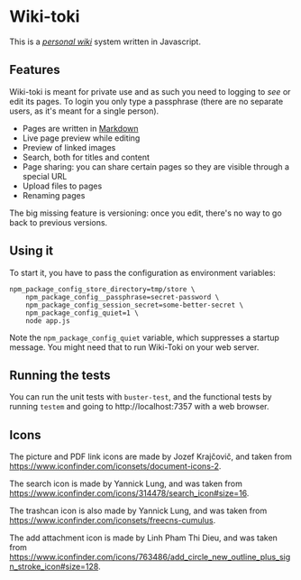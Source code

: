 # Wiki-toki

This is a
_[personal wiki](http://en.wikipedia.org/wiki/Personal_wiki)_ system
written in Javascript.


## Features

Wiki-toki is meant for private use and as such you need to logging to
_see_ or edit its pages. To login you only type a passphrase (there
are no separate users, as it's meant for a single person).

* Pages are written in [Markdown](https://en.wikipedia.org/wiki/Markdown)
* Live page preview while editing
* Preview of linked images
* Search, both for titles and content
* Page sharing: you can share certain pages so they are visible
  through a special URL
* Upload files to pages
* Renaming pages

The big missing feature is versioning: once you edit, there's no way
to go back to previous versions.


## Using it

To start it, you have to pass the configuration as environment variables:

    npm_package_config_store_directory=tmp/store \
        npm_package_config__passphrase=secret-password \
        npm_package_config_session_secret=some-better-secret \
        npm_package_config_quiet=1 \
        node app.js

Note the `npm_package_config_quiet` variable, which suppresses a
startup message. You might need that to run Wiki-Toki on your web
server.


## Running the tests

You can run the unit tests with `buster-test`, and the functional
tests by running `testem` and going to http://localhost:7357 with a
web browser.


## Icons

The picture and PDF link icons are made by Jozef Krajčovič, and taken
from https://www.iconfinder.com/iconsets/document-icons-2.

The search icon is made by Yannick Lung, and was taken from
https://www.iconfinder.com/icons/314478/search_icon#size=16.

The trashcan icon is also made by Yannick Lung, and was taken from
https://www.iconfinder.com/iconsets/freecns-cumulus.

The add attachment icon is made by Linh Pham Thi Dieu, and was taken
from
https://www.iconfinder.com/icons/763486/add_circle_new_outline_plus_sign_stroke_icon#size=128.
